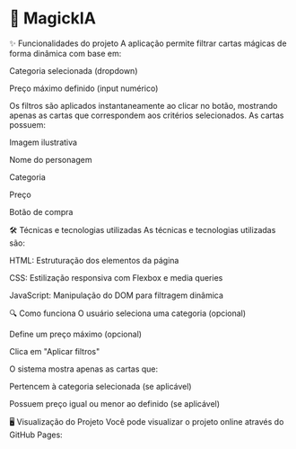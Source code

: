 # 📁 MagickIA

✨ Funcionalidades do projeto
A aplicação permite filtrar cartas mágicas de forma dinâmica com base em:

Categoria selecionada (dropdown)

Preço máximo definido (input numérico)

Os filtros são aplicados instantaneamente ao clicar no botão, mostrando apenas as cartas que correspondem aos critérios selecionados. As cartas possuem:

Imagem ilustrativa

Nome do personagem

Categoria

Preço

Botão de compra

🛠️ Técnicas e tecnologias utilizadas
As técnicas e tecnologias utilizadas são:

HTML: Estruturação dos elementos da página

CSS: Estilização responsiva com Flexbox e media queries

JavaScript: Manipulação do DOM para filtragem dinâmica

🔍 Como funciona
O usuário seleciona uma categoria (opcional)

Define um preço máximo (opcional)

Clica em "Aplicar filtros"

O sistema mostra apenas as cartas que:

Pertencem à categoria selecionada (se aplicável)

Possuem preço igual ou menor ao definido (se aplicável)

🖥️ Visualização do Projeto
Você pode visualizar o projeto online através do GitHub Pages:

